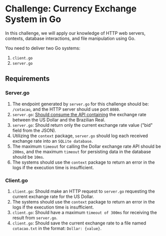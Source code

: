 # Challenge: Currency Exchange System in Go

In this challenge, we will apply our knowledge of HTTP web servers, contexts, database interactions, and file manipulation using Go.

You need to deliver two Go systems:

1. `client.go`
1. `server.go`

## Requirements

### Server.go

1. The endpoint generated by `server.go` for this challenge should be: `/cotacao`, and the HTTP server should use port `8080`.
1. `server.go`: [Should consume the API containing](https://economia.awesomeapi.com.br/json/last/USD-BRL) the exchange rate between the US Dollar and the Brazilian Real.
1. `server.go`: Should return only the current exchange rate value ("bid" field from the JSON).
1. Utilizing the `context` package, `server.go` should log each received exchange rate into an `SQLite database`.
1. The maximum `timeout` for calling the Dollar exchange rate API should be `200ms`, and the maximum `timeout` for persisting data in the database should be `10ms`.
1. The systems should use the `context` package to return an error in the logs if the execution time is insufficient.

### Client.go

1. `client.go`: Should make an HTTP request to `server.go` requesting the current exchange rate for the US Dollar.
1. The systems should use the `context` package to return an error in the logs if the execution time is insufficient.
1. `client.go`: Should have a maximum `timeout of 300ms` for receiving the result from `server.go`.
1. `client.go`: Should save the current exchange rate to a file named `cotacao.txt` in the format: `Dollar: {value}`.
